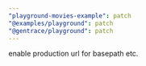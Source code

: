 ```yaml
---
"playground-movies-example": patch
"@examples/playground": patch
"@gentrace/playground": patch
---
```


enable production url for basepath etc.
